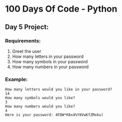 # 100 Days Of Code - Python
## Day 5 Project:

### Requirements:
1. Greet the user
2. How many letters in your password
3. How many symbols in your password
4. How many numbers in your password


### Example:
    How many letters would you like in your password?
    14
    How many symbols would you like?
    3
    How many numbers would you like?
    4
    Here is your password: 4FDW*K8x4%Y8VwKfZMxku(
